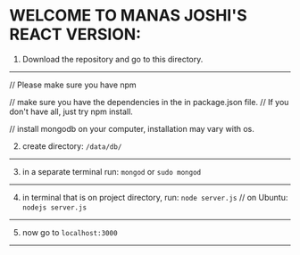 WELCOME TO MANAS JOSHI'S REACT VERSION:
=======================================

1. Download the repository and go to this directory.
-----
// Please make sure you have npm

// make sure you have the dependencies in the in package.json file.
// If you don't have all, just try npm install.

// install mongodb on your computer, installation may vary with os.

2. create directory: `/data/db/`
-----
3. in a separate terminal run: `mongod` or `sudo mongod`
-----
4. in terminal that is on project directory, run: `node server.js`
// on Ubuntu: `nodejs server.js`
-----

5. now go to `localhost:3000`
-----
